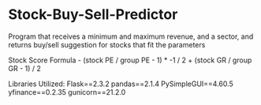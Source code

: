 # Stock-Buy-Sell-Predictor
Program that receives a minimum and maximum revenue, and a sector, and returns buy/sell suggestion for stocks that fit the parameters 

Stock Score Formula - (stock PE / group PE - 1) * -1 / 2 + (stock GR / group GR - 1) / 2

Libraries Utilized:
Flask==2.3.2
pandas==2.1.4
PySimpleGUI==4.60.5
yfinance==0.2.35
gunicorn==21.2.0
